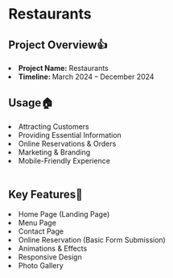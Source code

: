 # Restaurants
<h2>Project Overview👍</h2>
<li><b><span>Project Name:</span></b> Restaurants</li>
<li><b><span>Timeline: </span></b>March 2024 – December 2024</li>


<h2>Usage🏠</h2>
<li>Attracting Customers</li>
<li>Providing Essential Information</li>
<li>Online Reservations & Orders</li>
<li>Marketing & Branding</li>
<li>Mobile-Friendly Experience</li> <br>
<h2>Key Features🚀</h2>
<li> Home Page (Landing Page)</li>
<li>Menu Page</li>
<li>Contact Page</li>
<li>Online Reservation (Basic Form Submission)</li>
<li> Animations & Effects</li>
<li>Responsive Design</li>
<li>Photo Gallery</li>
